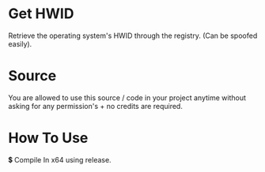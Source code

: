 # Get HWID
Retrieve the operating system's HWID through the registry. (Can be spoofed easily).

# Source
You are allowed to use this source / code in your project anytime without asking for any permission's + no credits are required.

# How To Use
💲 Compile In x64 using release.

